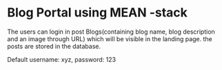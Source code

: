 # Blog Portal using MEAN -stack



The users can login in post Blogs(containing blog name, blog description and an image through URL) which will be visible in the landing page. the posts are stored in the database.

Default username: xyz, password: 123







